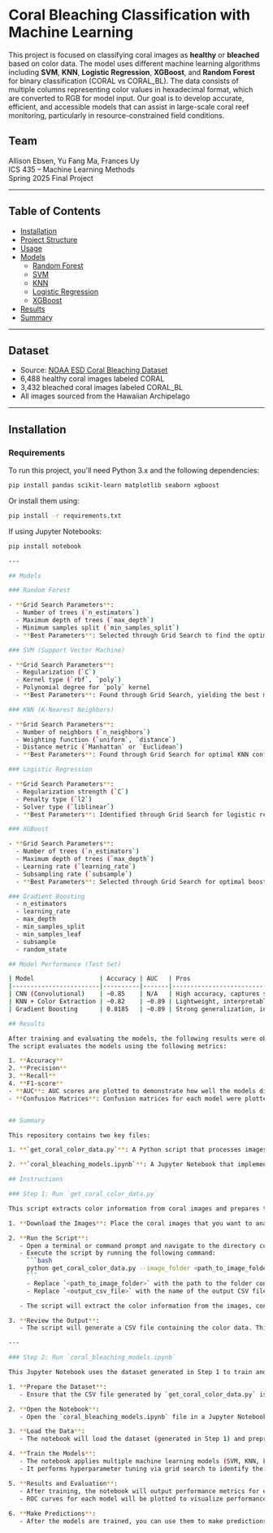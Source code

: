 # Coral Bleaching Classification with Machine Learning

This project is focused on classifying coral images as **healthy** or **bleached** based on color data. The model uses different machine learning algorithms including **SVM**, **KNN**, **Logistic Regression**, **XGBoost**, and **Random Forest** for binary classification (CORAL vs CORAL_BL). The data consists of multiple columns representing color values in hexadecimal format, which are converted to RGB for model input. Our goal is to develop accurate, efficient, and accessible models that can assist in large-scale coral reef monitoring, particularly in resource-constrained field conditions.

## Team
Allison Ebsen, Yu Fang Ma, Frances Uy  
ICS 435 – Machine Learning Methods  
Spring 2025 Final Project

---

## Table of Contents
- [Installation](#installation)
- [Project Structure](#project-structure)
- [Usage](#usage)
- [Models](#models)
  - [Random Forest](#random-forest)
  - [SVM](#svm)
  - [KNN](#knn)
  - [Logistic Regression](#logistic-regression)
  - [XGBoost](#xgboost)
- [Results](#results)
- [Summary](#summary)

---

## Dataset
- Source: [NOAA ESD Coral Bleaching Dataset](https://huggingface.co/datasets/akridge/NOAA-ESD-CORAL-Bleaching-Dataset)
- 6,488 healthy coral images labeled CORAL
- 3,432 bleached coral images labeled CORAL_BL
- All images sourced from the Hawaiian Archipelago

---

## Installation

### Requirements

To run this project, you'll need Python 3.x and the following dependencies:

```bash
pip install pandas scikit-learn matplotlib seaborn xgboost
```

Or install them using:
```bash
pip install -r requirements.txt
```

If using Jupyter Notebooks:
```bash
pip install notebook

---

## Models

### Random Forest

- **Grid Search Parameters**:
  - Number of trees (`n_estimators`)
  - Maximum depth of trees (`max_depth`)
  - Minimum samples split (`min_samples_split`)
  - **Best Parameters**: Selected through Grid Search to find the optimal random forest configuration.

### SVM (Support Vector Machine)

- **Grid Search Parameters**:
  - Regularization (`C`)
  - Kernel type (`rbf`, `poly`)
  - Polynomial degree for `poly` kernel
  - **Best Parameters**: Found through Grid Search, yielding the best model for classification.

### KNN (K-Nearest Neighbors)

- **Grid Search Parameters**:
  - Number of neighbors (`n_neighbors`)
  - Weighting function (`uniform`, `distance`)
  - Distance metric (`Manhattan` or `Euclidean`)
  - **Best Parameters**: Found through Grid Search for optimal KNN configuration.

### Logistic Regression

- **Grid Search Parameters**:
  - Regularization strength (`C`)
  - Penalty type (`l2`)
  - Solver type (`liblinear`)
  - **Best Parameters**: Identified through Grid Search for logistic regression.

### XGBoost

- **Grid Search Parameters**:
  - Number of trees (`n_estimators`)
  - Maximum depth of trees (`max_depth`)
  - Learning rate (`learning_rate`)
  - Subsampling rate (`subsample`)
  - **Best Parameters**: Selected through Grid Search for optimal boosting performance.

### Gradient Boosting
  - n_estimators
  - learning_rate
  - max_depth
  - min_samples_split
  - min_samples_leaf
  - subsample
  - random_state

## Model Performance (Test Set)

| Model                  | Accuracy | AUC   | Pros                                  | Cons                                |
|------------------------|----------|-------|---------------------------------------|-------------------------------------|
| CNN (Convolutional)    | ~0.85    | N/A   | High accuracy, captures spatial data  | Requires GPU, high storage/compute  |
| KNN + Color Extraction | ~0.82    | ~0.89 | Lightweight, interpretable, fast      | May miss texture/structural cues    |
| Gradient Boosting      | 0.8185   | ~0.89 | Strong generalization, interpretable  | Requires manual feature extraction  |

## Results

After training and evaluating the models, the following results were obtained:
The script evaluates the models using the following metrics:

1. **Accuracy**
2. **Precision**
3. **Recall**
4. **F1-score**
- **AUC**: AUC scores are plotted to demonstrate how well the models distinguish between the two classes.
- **Confusion Matrices**: Confusion matrices for each model were plotted to visualize the number of true positives, false positives, true negatives, and false negatives.


## Summary

This repository contains two key files:

1. **`get_coral_color_data.py`**: A Python script that processes images of coral to extract their color data. The script converts hexadecimal color values from the images into RGB values and generates a dataset containing color information, which will later be used for training machine learning models. It is the first step in preparing data for analysis.

2. **`coral_bleaching_models.ipynb`**: A Jupyter Notebook that implements machine learning models to predict coral bleaching (or coral and coral-like conditions). It uses the dataset generated by the `get_coral_color_data.py` script and applies multiple machine learning models like SVM, KNN, Logistic Regression, Random Forest, and XGBoost to classify the coral conditions based on the color data.

## Instructions

### Step 1: Run `get_coral_color_data.py`

This script extracts color information from coral images and prepares the dataset for training.

1. **Download the Images**: Place the coral images that you want to analyze in a folder (ensure that the images are in a format like PNG, JPEG, etc.).

2. **Run the Script**:
   - Open a terminal or command prompt and navigate to the directory containing `get_coral_color_data.py`.
   - Execute the script by running the following command:
     ```bash
     python get_coral_color_data.py --image_folder <path_to_image_folder> --output_file <output_csv_file>
     ```
     - Replace `<path_to_image_folder>` with the path to the folder containing the coral images.
     - Replace `<output_csv_file>` with the name of the output CSV file (e.g., `coral_colors.csv`).

   - The script will extract the color information from the images, convert the hex values to RGB, and output a CSV file with the dataset.

3. **Review the Output**:
   - The script will generate a CSV file containing the color data. This file can be used in the next step for training the machine learning models.

---

### Step 2: Run `coral_bleaching_models.ipynb`

This Jupyter Notebook uses the dataset generated in Step 1 to train and evaluate machine learning models for predicting coral bleaching based on color data.

1. **Prepare the Dataset**:
   - Ensure that the CSV file generated by `get_coral_color_data.py` is available. It will be used as input for the notebook.

2. **Open the Notebook**:
   - Open the `coral_bleaching_models.ipynb` file in a Jupyter Notebook or Google Colab environment.

3. **Load the Data**:
   - The notebook will load the dataset (generated in Step 1) and preprocess it, including converting color columns to RGB format.

4. **Train the Models**:
   - The notebook applies multiple machine learning models (SVM, KNN, Logistic Regression, Random Forest, and XGBoost) to predict coral bleaching based on the color data.
   - It performs hyperparameter tuning via grid search to identify the best performing model and evaluates the models using various metrics like accuracy, precision, recall, F1-score, and AUC.

5. **Results and Evaluation**:
   - After training, the notebook will output performance metrics for each model, including accuracy, precision, recall, F1-score, and confusion matrices.
   - ROC curves for each model will be plotted to visualize performance.
   
6. **Make Predictions**:
   - After the models are trained, you can use them to make predictions on new data






